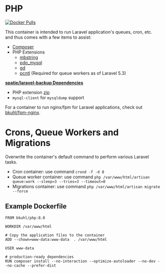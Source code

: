 # PHP

[![Docker Pulls](https://img.shields.io/docker/pulls/bkuhl/php.svg)](https://hub.docker.com/r/bkuhl/php)

This container is intended to run Laravel application's queues, cron, etc. and thus comes with a few items to assist:

 * [Composer](https://getcomposer.org)
 * PHP Extensions
   * [mbstring](http://php.net/manual/en/book.mbstring.php)
   * [pdo_mysql](http://php.net/manual/en/ref.pdo-mysql.php)
   * [gd](http://php.net/manual/en/book.image.php)
   * [pcntl](http://php.net/manual/en/book.pcntl.php) (Required for queue workers as of Laravel 5.3)
   
**[spatie/laravel-backup Dependencies](https://github.com/spatie/laravel-backup)**
 * PHP extension [zip](http://php.net/manual/en/book.zip.php)
 * `mysql-client` for `mysqldump` support
 
For a container to run nginx/fpm for Laravel applications,  check out [bkuhl/fpm-nginx](https://github.com/bkuhl/fpm-nginx).
 
# Crons, Queue Workers and Migrations

Overwrite the container's default command to perform various Laravel tasks.

 * Cron container: use command `crond -f -d 8`
 * Queue worker container: use command `php /var/www/html/artisan queue:work --sleep=3 --tries=3 --timeout=0`
 * Migrations container: use command `php /var/www/html/artisan migrate --force`
## Example Dockerfile

```
FROM bkuhl/php:8.0

WORKDIR /var/www/html

# Copy the application files to the container
ADD --chown=www-data:www-data  . /var/www/html

USER www-data

# production-ready dependencies
RUN composer install --no-interaction --optimize-autoloader --no-dev --no-cache --prefer-dist
```
